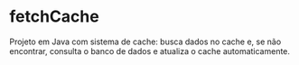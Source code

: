 # fetchCache
Projeto em Java com sistema de cache: busca dados no cache e, se não encontrar, consulta o banco de dados e atualiza o cache automaticamente.
